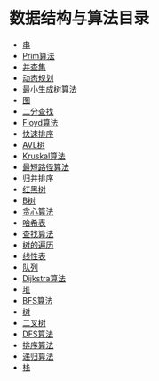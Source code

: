 
# 数据结构与算法目录

+ [串]()
+ [Prim算法]()
+ [并查集]()
+ [动态规划]()
+ [最小生成树算法]()
+ [图]()
+ [二分查找]()
+ [Floyd算法]()
+ [快速排序]()
+ [AVL树]()
+ [Kruskal算法]()
+ [最短路径算法]()
+ [归并排序]()
+ [红黑树]()
+ [B树]()
+ [贪心算法]()
+ [哈希表]()
+ [查找算法]()
+ [树的遍历]()
+ [线性表]()
+ [队列]()
+ [Dijkstra算法]()
+ [堆]()
+ [BFS算法]()
+ [树]()
+ [二叉树]()
+ [DFS算法]()
+ [排序算法]()
+ [递归算法]()
+ [栈]()